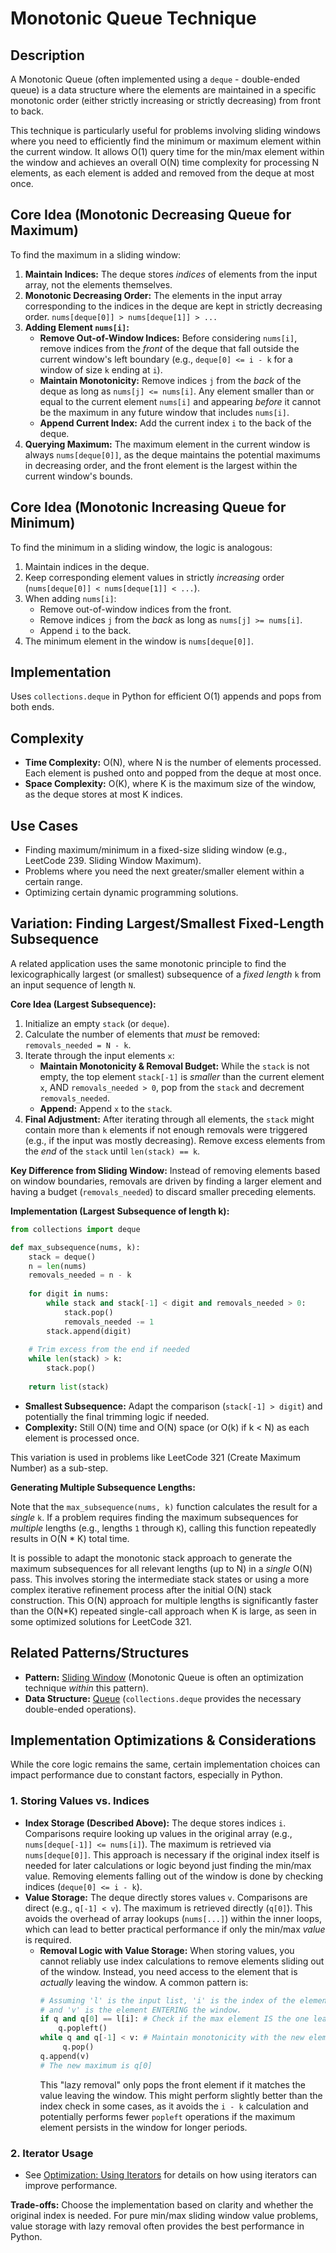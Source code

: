 # Monotonic Queue Technique

## Description

A Monotonic Queue (often implemented using a `deque` - double-ended queue) is a data structure where the elements are maintained in a specific monotonic order (either strictly increasing or strictly decreasing) from front to back.

This technique is particularly useful for problems involving sliding windows where you need to efficiently find the minimum or maximum element within the current window. It allows O(1) query time for the min/max element within the window and achieves an overall O(N) time complexity for processing N elements, as each element is added and removed from the deque at most once.

## Core Idea (Monotonic Decreasing Queue for Maximum)

To find the maximum in a sliding window:

1.  **Maintain Indices:** The deque stores *indices* of elements from the input array, not the elements themselves.
2.  **Monotonic Decreasing Order:** The elements in the input array corresponding to the indices in the deque are kept in strictly decreasing order. `nums[deque[0]] > nums[deque[1]] > ...`
3.  **Adding Element `nums[i]`:**
    *   **Remove Out-of-Window Indices:** Before considering `nums[i]`, remove indices from the *front* of the deque that fall outside the current window's left boundary (e.g., `deque[0] <= i - k` for a window of size `k` ending at `i`).
    *   **Maintain Monotonicity:** Remove indices `j` from the *back* of the deque as long as `nums[j] <= nums[i]`. Any element smaller than or equal to the current element `nums[i]` and appearing *before* it cannot be the maximum in any future window that includes `nums[i]`.
    *   **Append Current Index:** Add the current index `i` to the back of the deque.
4.  **Querying Maximum:** The maximum element in the current window is always `nums[deque[0]]`, as the deque maintains the potential maximums in decreasing order, and the front element is the largest within the current window's bounds.

## Core Idea (Monotonic Increasing Queue for Minimum)

To find the minimum in a sliding window, the logic is analogous:

1.  Maintain indices in the deque.
2.  Keep corresponding element values in strictly *increasing* order (`nums[deque[0]] < nums[deque[1]] < ...`).
3.  When adding `nums[i]`:
    *   Remove out-of-window indices from the front.
    *   Remove indices `j` from the *back* as long as `nums[j] >= nums[i]`.
    *   Append `i` to the back.
4.  The minimum element in the window is `nums[deque[0]]`.

## Implementation

Uses `collections.deque` in Python for efficient O(1) appends and pops from both ends.

## Complexity

*   **Time Complexity:** O(N), where N is the number of elements processed. Each element is pushed onto and popped from the deque at most once.
*   **Space Complexity:** O(K), where K is the maximum size of the window, as the deque stores at most K indices.

## Use Cases

*   Finding maximum/minimum in a fixed-size sliding window (e.g., LeetCode 239. Sliding Window Maximum).
*   Problems where you need the next greater/smaller element within a certain range.
*   Optimizing certain dynamic programming solutions.

## Variation: Finding Largest/Smallest Fixed-Length Subsequence

A related application uses the same monotonic principle to find the lexicographically largest (or smallest) subsequence of a *fixed length* `k` from an input sequence of length `N`.

**Core Idea (Largest Subsequence):**

1.  Initialize an empty `stack` (or `deque`).
2.  Calculate the number of elements that *must* be removed: `removals_needed = N - k`.
3.  Iterate through the input elements `x`:
    *   **Maintain Monotonicity & Removal Budget:** While the `stack` is not empty, the top element `stack[-1]` is *smaller* than the current element `x`, AND `removals_needed > 0`, pop from the `stack` and decrement `removals_needed`.
    *   **Append:** Append `x` to the `stack`.
4.  **Final Adjustment:** After iterating through all elements, the `stack` might contain more than `k` elements if not enough removals were triggered (e.g., if the input was mostly decreasing). Remove excess elements from the *end* of the `stack` until `len(stack) == k`.

**Key Difference from Sliding Window:** Instead of removing elements based on window boundaries, removals are driven by finding a larger element and having a budget (`removals_needed`) to discard smaller preceding elements.

**Implementation (Largest Subsequence of length k):**

```python
from collections import deque

def max_subsequence(nums, k):
    stack = deque()
    n = len(nums)
    removals_needed = n - k
    
    for digit in nums:
        while stack and stack[-1] < digit and removals_needed > 0:
            stack.pop()
            removals_needed -= 1
        stack.append(digit)
        
    # Trim excess from the end if needed
    while len(stack) > k:
        stack.pop()
        
    return list(stack)
```

*   **Smallest Subsequence:** Adapt the comparison (`stack[-1] > digit`) and potentially the final trimming logic if needed.
*   **Complexity:** Still O(N) time and O(N) space (or O(k) if k < N) as each element is processed once.

This variation is used in problems like LeetCode 321 (Create Maximum Number) as a sub-step.

**Generating Multiple Subsequence Lengths:**

Note that the `max_subsequence(nums, k)` function calculates the result for a *single* `k`. If a problem requires finding the maximum subsequences for *multiple* lengths (e.g., lengths `1` through `K`), calling this function repeatedly results in O(N * K) total time.

It is possible to adapt the monotonic stack approach to generate the maximum subsequences for all relevant lengths (up to N) in a *single* O(N) pass. This involves storing the intermediate stack states or using a more complex iterative refinement process after the initial O(N) stack construction. This O(N) approach for multiple lengths is significantly faster than the O(N*K) repeated single-call approach when K is large, as seen in some optimized solutions for LeetCode 321.

## Related Patterns/Structures

*   **Pattern:** [Sliding Window](../../patterns/sliding_window.md) (Monotonic Queue is often an optimization technique *within* this pattern).
*   **Data Structure:** [Queue](../../data_structures/queue.md) (`collections.deque` provides the necessary double-ended operations).

## Implementation Optimizations & Considerations

While the core logic remains the same, certain implementation choices can impact performance due to constant factors, especially in Python.

### 1. Storing Values vs. Indices

*   **Index Storage (Described Above):** The deque stores indices `i`. Comparisons require looking up values in the original array (e.g., `nums[deque[-1]] <= nums[i]`). The maximum is retrieved via `nums[deque[0]]`. This approach is necessary if the original index itself is needed for later calculations or logic beyond just finding the min/max value. Removing elements falling out of the window is done by checking indices (`deque[0] <= i - k`).
*   **Value Storage:** The deque directly stores values `v`. Comparisons are direct (e.g., `q[-1] < v`). The maximum is retrieved directly (`q[0]`). This avoids the overhead of array lookups (`nums[...]`) within the inner loops, which can lead to better practical performance if only the min/max *value* is required.
    *   **Removal Logic with Value Storage:** When storing values, you cannot reliably use index calculations to remove elements sliding out of the window. Instead, you need access to the element that is *actually* leaving the window. A common pattern is:
        ```python
        # Assuming 'l' is the input list, 'i' is the index of the element LEAVING
        # and 'v' is the element ENTERING the window.
        if q and q[0] == l[i]: # Check if the max element IS the one leaving
            q.popleft()
        while q and q[-1] < v: # Maintain monotonicity with the new element
             q.pop()
        q.append(v)
        # The new maximum is q[0]
        ```
        This "lazy removal" only pops the front element if it matches the value leaving the window. This might perform slightly better than the index check in some cases, as it avoids the `i - k` calculation and potentially performs fewer `popleft` operations if the maximum element persists in the window for longer periods.

### 2. Iterator Usage

*   See [Optimization: Using Iterators](../../optimizations/iterator_usage.md) for details on how using iterators can improve performance.

**Trade-offs:** Choose the implementation based on clarity and whether the original index is needed. For pure min/max sliding window value problems, value storage with lazy removal often provides the best performance in Python. 